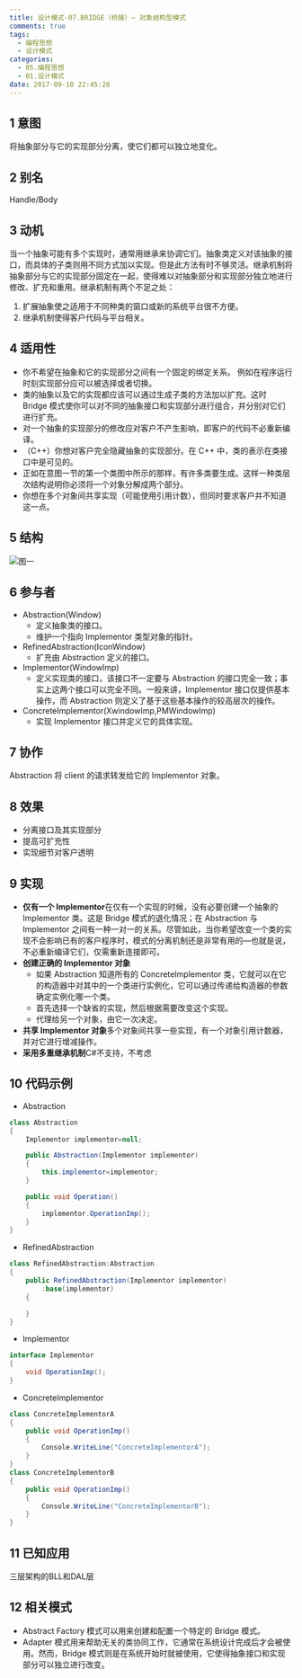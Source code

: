 ```yaml
---
title: 设计模式-07.BRIDGE（桥接）— 对象结构型模式
comments: true
tags:
  - 编程思想
  - 设计模式
categories:
  - 05.编程思想
  - 01.设计模式
date: 2017-09-10 22:45:28
---
```

## 1 意图

将抽象部分与它的实现部分分离，使它们都可以独立地变化。

## 2 别名

Handle/Body

## 3 动机

当一个抽象可能有多个实现时，通常用继承来协调它们。抽象类定义对该抽象的接口，而具体的子类则用不同方式加以实现。但是此方法有时不够灵活。继承机制将抽象部分与它的实现部分固定在一起，使得难以对抽象部分和实现部分独立地进行修改、扩充和重用。继承机制有两个不足之处：
1) 扩展抽象使之适用于不同种类的窗口或新的系统平台很不方便。
2) 继承机制使得客户代码与平台相关。
<!--more-->

## 4 适用性

- 你不希望在抽象和它的实现部分之间有一个固定的绑定关系。 例如在程序运行时刻实现部分应可以被选择或者切换。
- 类的抽象以及它的实现都应该可以通过生成子类的方法加以扩充。这时 Bridge 模式使你可以对不同的抽象接口和实现部分进行组合，并分别对它们进行扩充。
- 对一个抽象的实现部分的修改应对客户不产生影响，即客户的代码不必重新编译。
- （C++）你想对客户完全隐藏抽象的实现部分。在 C++ 中，类的表示在类接口中是可见的。
- 正如在意图一节的第一个类图中所示的那样，有许多类要生成。这样一种类层次结构说明你必须将一个对象分解成两个部分。 
- 你想在多个对象间共享实现（可能使用引用计数），但同时要求客户并不知道这一点。

## 5 结构

![图一](/images/posts/桥接1.jpg)

## 6 参与者

- Abstraction(Window)
  - 定义抽象类的接口。
  - 维护一个指向 Implementor 类型对象的指针。
- RefinedAbstraction(IconWindow)
  - 扩充由 Abstraction 定义的接口。
- Implementor(WindowImp)
  - 定义实现类的接口，该接口不一定要与 Abstraction 的接口完全一致；事实上这两个接口可以完全不同。一般来讲，Implementor 接口仅提供基本操作，而 Abstraction 则定义了基于这些基本操作的较高层次的操作。
- ConcreteImplementor(XwindowImp,PMWindowImp)
  - 实现 Implementor 接口并定义它的具体实现。

## 7 协作

Abstraction 将 client 的请求转发给它的 Implementor 对象。

## 8 效果

- 分离接口及其实现部分
- 提高可扩充性
- 实现细节对客户透明 

## 9 实现

- **仅有一个 Implementor**在仅有一个实现的时候，没有必要创建一个抽象的 Implementor 类。这是 Bridge 模式的退化情况；在 Abstraction 与 Implementor 之间有一种一对一的关系。尽管如此，当你希望改变一个类的实现不会影响已有的客户程序时，模式的分离机制还是非常有用的—也就是说，不必重新编译它们，仅需重新连接即可。
- **创建正确的 Implementor 对象**
  - 如果 Abstraction 知道所有的 ConcreteImplementor 类，它就可以在它的构造器中对其中的一个类进行实例化，它可以通过传递给构造器的参数确定实例化哪一个类。
  - 首先选择一个缺省的实现，然后根据需要改变这个实现。
  - 代理给另一个对象，由它一次决定。
- **共享 Implementor 对象**多个对象间共享一些实现，有一个对象引用计数器，并对它进行增减操作。
- **采用多重继承机制**C#不支持，不考虑

## 10 代码示例

- Abstraction
```c#
class Abstraction
{
    Implementor implementor=null;

    public Abstraction(Implementor implementor)
    {
        this.implementor=implementor;
    } 

    public void Operation()
    {
        implementor.OperationImp();
    }
}
```
- RefinedAbstraction
```c#
class RefinedAbstraction:Abstraction
{
    public RefinedAbstraction(Implementor implementor)
        :base(implementor)
    {

    }
}
```
- Implementor
```c#
interface Implementor
{
    void OperationImp();
}
```
- ConcreteImplementor
```c#
class ConcreteImplementorA
{
    public void OperationImp()
    {
        Console.WriteLine("ConcreteImplementorA");
    }
}
class ConcreteImplementorB
{
    public void OperationImp()
    {
        Console.WriteLine("ConcreteImplementorB");
    }
}
```
## 11 已知应用

三层架构的BLL和DAL层

## 12 相关模式

- Abstract Factory 模式可以用来创建和配置一个特定的 Bridge 模式。
- Adapter 模式用来帮助无关的类协同工作，它通常在系统设计完成后才会被使用。然而，Bridge 模式则是在系统开始时就被使用，它使得抽象接口和实现部分可以独立进行改变。